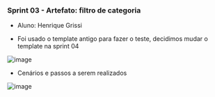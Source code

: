 ### Sprint 03 - Artefato: filtro de categoria
* Aluno: Henrique Grissi

- Foi usado o template antigo para fazer o teste, decidimos mudar o template na sprint 04

![image](https://user-images.githubusercontent.com/89463780/146094780-cb994cd0-30fd-49d7-bdf3-26c1b6866cc6.png)

- Cenários e passos a serem realizados

![image](https://user-images.githubusercontent.com/89463780/146094942-9b6ad313-7876-4d20-b729-7158d2bd13a4.png)
